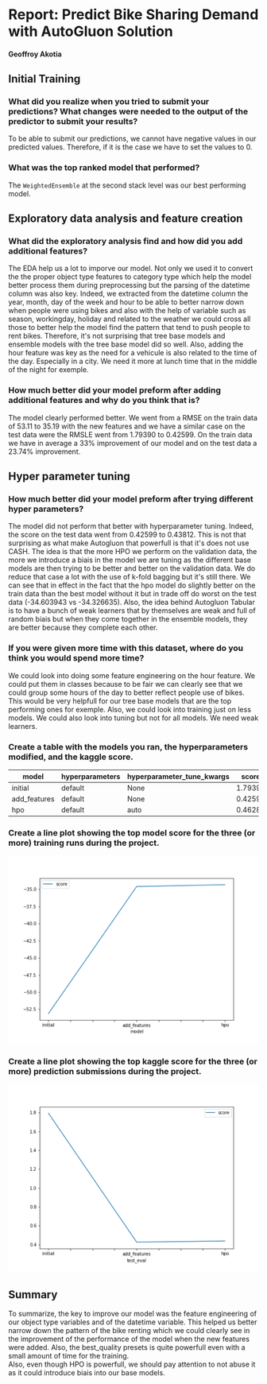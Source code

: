 # Report: Predict Bike Sharing Demand with AutoGluon Solution
#### Geoffroy Akotia

## Initial Training
### What did you realize when you tried to submit your predictions? What changes were needed to the output of the predictor to submit your results?
To be able to submit our predictions, we cannot have negative values in our predicted values. Therefore, if it is the case we have to set the values to 0.

### What was the top ranked model that performed?
The `WeightedEnsemble` at the second stack level was our best performing model.

## Exploratory data analysis and feature creation
### What did the exploratory analysis find and how did you add additional features?
The EDA help us a lot to imporve our model. Not only we used it to convert the the proper object type features to category type
which help the model better process them during preprocessing but the parsing of the datetime column was also key.
Indeed, we extracted from the datetime column the year, month, day of the week and hour to be able to better narrow down when people were
using bikes and also with the help of variable such as season, workingday, holiday and related to the weather we could cross all those to better
help the model find the pattern that tend to push people to rent bikes. Therefore, it's not surprising that tree base models and ensemble models with the tree base model
did so well. Also, adding the hour feature was key as the need for a vehicule is also related to the time of the day. Especially in a city. We need it more at lunch time
that in the middle of the night for exemple.
### How much better did your model preform after adding additional features and why do you think that is?
The model clearly performed better. We went from a RMSE on the train data of 53.11 to 35.19 with the new features and we have a similar case on the test data were the RMSLE
went from 1.79390 to 0.42599. On the train data we have in average a 33% improvement of our model and on the test data a 23.74% improvement.
## Hyper parameter tuning
### How much better did your model preform after trying different hyper parameters?
The model did not perform that better with hyperparameter tuning. Indeed, the score on the test data went from  0.42599 to 0.43812. This is not that surprising as what make Autogluon that powerfull is that it's does not use CASH. The idea is that the more HPO we perform on the validation data, the more we introduce a biais in the model we are tuning as the different base models are then trying to be better and better on the validation data. We do reduce that case a lot with the use of k-fold bagging but it's still there. We can see that in effect in the fact that the hpo model do slightly better on the train data than the best model without it but in trade off do worst on the test data (-34.603943 vs -34.326635). Also, the idea behind Autogluon Tabular is to have a bunch of weak learners that by themselves are weak and full of random biais but when they come together in the ensemble models, they are better because they complete each other.
### If you were given more time with this dataset, where do you think you would spend more time?
We could look into doing some feature engineering on the hour feature. We could put them in classes because to be fair we can clearly see that we could group some hours of the day to
better reflect people use of bikes. This would be very helpfull for our tree base models that are the top performing ones for exemple. Also, we could look into training just on less models.
We could also look into tuning but not for all models. We need weak learners.

### Create a table with the models you ran, the hyperparameters modified, and the kaggle score.
|model|hyperparameters|hyperparameter_tune_kwargs|score|
|--|--|--|--|
|initial|default|None|1.79390|
|add_features|default|None|0.42599|
|hpo|default|auto|0.46288|
### Create a line plot showing the top model score for the three (or more) training runs during the project.

![model_train_score.png](model_train_score.png)

### Create a line plot showing the top kaggle score for the three (or more) prediction submissions during the project.

![model_test_score.png](model_test_score.png)

## Summary
To summarize, the key to improve our model was the feature engineering of our object type variables and of the datetime variable. This helped us better narrow down the pattern of the bike renting which we could clearly see in
the improvement of the performance of the model when the new features were added. Also, the best_quality presets is quite powerfull even with a small amount of time for the training.  
Also, even though HPO is powerfull, we should pay attention to not abuse it as it could introduce biais into our base models.